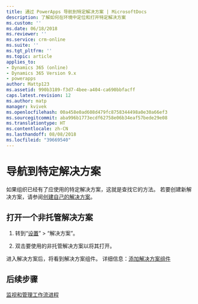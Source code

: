 ```yaml
---
title: 通过 PowerApps 导航到特定解决方案 | MicrosoftDocs
description: 了解如何在环境中定位和打开特定解决方案
ms.custom: ''
ms.date: 06/18/2018
ms.reviewer: ''
ms.service: crm-online
ms.suite: ''
ms.tgt_pltfrm: ''
ms.topic: article
applies_to:
- Dynamics 365 (online)
- Dynamics 365 Version 9.x
- powerapps
author: Mattp123
ms.assetid: 990b3189-f3d7-4bee-a404-ca690bbfacff
caps.latest.revision: 12
ms.author: matp
manager: kvivek
ms.openlocfilehash: 00a458e0ad608d479fc8758344498a0e30a66ef3
ms.sourcegitcommit: aba996b1773ecdf62758e06b34eaf57bede29e08
ms.translationtype: HT
ms.contentlocale: zh-CN
ms.lasthandoff: 08/08/2018
ms.locfileid: "39669540"
---
```

# <a name="navigate-to-a-specific-solution"></a>导航到特定解决方案

如果组织已经有了应使用的特定解决方案，这就是查找它的方法。 若要创建新解决方案，请参阅[创建自己的解决方案](create-solution.md)。  
  
## <a name="open-an-unmanaged-solution"></a>打开一个非托管解决方案  
  
1. 转到“[设置](../model-driven-apps/advanced-navigation.md#settings)” > “解决方案”。  
  
2. 双击要使用的非托管解决方案以将其打开。  
  
 进入解决方案后，将看到解决方案组件。 详细信息：[添加解决方案组件](solutions-overview.md)  

 ## <a name="next-steps"></a>后续步骤
[监视和管理工作流进程](/flow/monitor-manage-processes)
